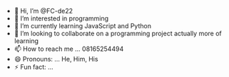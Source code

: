- 👋 Hi, I’m @FC-de22
- 👀 I’m interested in programming 
- 🌱 I’m currently learning JavaScript and Python 
- 💞️ I’m looking to collaborate on a programming project actually more of learning 
- 📫 How to reach me ... 08165254494
- 😄 Pronouns: ... He, Him, His
- ⚡ Fun fact: ...

<!---
FC-de22/FC-de22 is a ✨ special ✨ repository because its `README.md` (this file) appears on your GitHub profile.
You can click the Preview link to take a look at your changes.
--->
